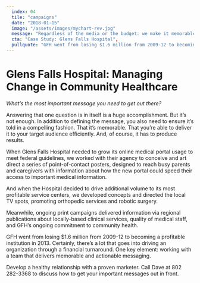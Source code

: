 ```yaml
---
  index: 04
  tile: "campaigns"
  date: "2018-01-15"
  image: "/assets/images/mychart-rev.jpg"
  message: "Regardless of the media or the budget: we make it memorable. And ensure it’s actionable.",
  cta: "Case Study: Glens Falls Hospital",
  pullquote: "GFH went from losing $1.6 million from 2009-12 to becoming a profitable institution in 2013."
---
```


# Glens Falls Hospital: Managing Change in Community Healthcare

_What’s the most important message you need to get out there?_

Answering that one question is in itself is a huge accomplishment. But it’s not enough. In addition to defining the message, you also need to ensure it’s told in a compelling fashion. That it’s memorable. That you’re able to deliver it to your target audience efficiently. And, of course, it has to produce results.

When Glens Falls Hospital needed to grow its online medical portal usage to meet federal guidelines, we worked with their agency to conceive and art direct a series of point-of-contact posters, designed to reach busy parents and caregivers with information about how the new portal could speed their access to important medical information.

And when the Hospital decided to drive additional volume to its most profitable service centers, we developed concepts and directed the local TV spots, promoting orthopedic services and robotic surgery.

Meanwhile, ongoing print campaigns delivered information via regional publications about locally-based clinical services, quality of medical staff, and GFH’s ongoing commitment to community health.

GFH went from losing $1.6 million from 2009-12 to becoming a profitable institution in 2013. Certainly, there’s a lot that goes into driving an organization through a financial turnaround. One key element: working with a team that delivers memorable and actionable messaging.

Develop a healthy relationship with a proven marketer. Call Dave at 802 282-3368 to discuss how to get your important messages out in front.

